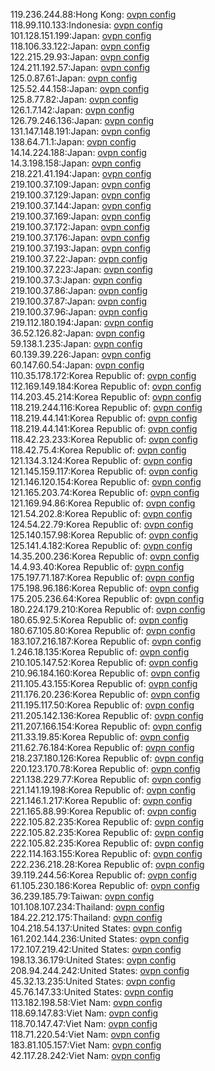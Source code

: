 119.236.244.88:Hong Kong: [ovpn config](vpn/119_236_244_88.ovpn)  
118.99.110.133:Indonesia: [ovpn config](vpn/118_99_110_133.ovpn)  
101.128.151.199:Japan: [ovpn config](vpn/101_128_151_199.ovpn)  
118.106.33.122:Japan: [ovpn config](vpn/118_106_33_122.ovpn)  
122.215.29.93:Japan: [ovpn config](vpn/122_215_29_93.ovpn)  
124.211.192.57:Japan: [ovpn config](vpn/124_211_192_57.ovpn)  
125.0.87.61:Japan: [ovpn config](vpn/125_0_87_61.ovpn)  
125.52.44.158:Japan: [ovpn config](vpn/125_52_44_158.ovpn)  
125.8.77.82:Japan: [ovpn config](vpn/125_8_77_82.ovpn)  
126.1.7.142:Japan: [ovpn config](vpn/126_1_7_142.ovpn)  
126.79.246.136:Japan: [ovpn config](vpn/126_79_246_136.ovpn)  
131.147.148.191:Japan: [ovpn config](vpn/131_147_148_191.ovpn)  
138.64.71.1:Japan: [ovpn config](vpn/138_64_71_1.ovpn)  
14.14.224.188:Japan: [ovpn config](vpn/14_14_224_188.ovpn)  
14.3.198.158:Japan: [ovpn config](vpn/14_3_198_158.ovpn)  
218.221.41.194:Japan: [ovpn config](vpn/218_221_41_194.ovpn)  
219.100.37.109:Japan: [ovpn config](vpn/219_100_37_109.ovpn)  
219.100.37.129:Japan: [ovpn config](vpn/219_100_37_129.ovpn)  
219.100.37.144:Japan: [ovpn config](vpn/219_100_37_144.ovpn)  
219.100.37.169:Japan: [ovpn config](vpn/219_100_37_169.ovpn)  
219.100.37.172:Japan: [ovpn config](vpn/219_100_37_172.ovpn)  
219.100.37.176:Japan: [ovpn config](vpn/219_100_37_176.ovpn)  
219.100.37.193:Japan: [ovpn config](vpn/219_100_37_193.ovpn)  
219.100.37.22:Japan: [ovpn config](vpn/219_100_37_22.ovpn)  
219.100.37.223:Japan: [ovpn config](vpn/219_100_37_223.ovpn)  
219.100.37.3:Japan: [ovpn config](vpn/219_100_37_3.ovpn)  
219.100.37.86:Japan: [ovpn config](vpn/219_100_37_86.ovpn)  
219.100.37.87:Japan: [ovpn config](vpn/219_100_37_87.ovpn)  
219.100.37.96:Japan: [ovpn config](vpn/219_100_37_96.ovpn)  
219.112.180.194:Japan: [ovpn config](vpn/219_112_180_194.ovpn)  
36.52.126.82:Japan: [ovpn config](vpn/36_52_126_82.ovpn)  
59.138.1.235:Japan: [ovpn config](vpn/59_138_1_235.ovpn)  
60.139.39.226:Japan: [ovpn config](vpn/60_139_39_226.ovpn)  
60.147.60.54:Japan: [ovpn config](vpn/60_147_60_54.ovpn)  
110.35.178.172:Korea Republic of: [ovpn config](vpn/110_35_178_172.ovpn)  
112.169.149.184:Korea Republic of: [ovpn config](vpn/112_169_149_184.ovpn)  
114.203.45.214:Korea Republic of: [ovpn config](vpn/114_203_45_214.ovpn)  
118.219.244.116:Korea Republic of: [ovpn config](vpn/118_219_244_116.ovpn)  
118.219.44.141:Korea Republic of: [ovpn config](vpn/118_219_44_141.ovpn)  
118.219.44.141:Korea Republic of: [ovpn config](vpn/118_219_44_141.ovpn)  
118.42.23.233:Korea Republic of: [ovpn config](vpn/118_42_23_233.ovpn)  
118.42.75.4:Korea Republic of: [ovpn config](vpn/118_42_75_4.ovpn)  
121.134.3.124:Korea Republic of: [ovpn config](vpn/121_134_3_124.ovpn)  
121.145.159.117:Korea Republic of: [ovpn config](vpn/121_145_159_117.ovpn)  
121.146.120.154:Korea Republic of: [ovpn config](vpn/121_146_120_154.ovpn)  
121.165.203.74:Korea Republic of: [ovpn config](vpn/121_165_203_74.ovpn)  
121.169.94.86:Korea Republic of: [ovpn config](vpn/121_169_94_86.ovpn)  
121.54.202.8:Korea Republic of: [ovpn config](vpn/121_54_202_8.ovpn)  
124.54.22.79:Korea Republic of: [ovpn config](vpn/124_54_22_79.ovpn)  
125.140.157.98:Korea Republic of: [ovpn config](vpn/125_140_157_98.ovpn)  
125.141.4.182:Korea Republic of: [ovpn config](vpn/125_141_4_182.ovpn)  
14.35.200.236:Korea Republic of: [ovpn config](vpn/14_35_200_236.ovpn)  
14.4.93.40:Korea Republic of: [ovpn config](vpn/14_4_93_40.ovpn)  
175.197.71.187:Korea Republic of: [ovpn config](vpn/175_197_71_187.ovpn)  
175.198.96.186:Korea Republic of: [ovpn config](vpn/175_198_96_186.ovpn)  
175.205.236.64:Korea Republic of: [ovpn config](vpn/175_205_236_64.ovpn)  
180.224.179.210:Korea Republic of: [ovpn config](vpn/180_224_179_210.ovpn)  
180.65.92.5:Korea Republic of: [ovpn config](vpn/180_65_92_5.ovpn)  
180.67.105.80:Korea Republic of: [ovpn config](vpn/180_67_105_80.ovpn)  
183.107.216.187:Korea Republic of: [ovpn config](vpn/183_107_216_187.ovpn)  
1.246.18.135:Korea Republic of: [ovpn config](vpn/1_246_18_135.ovpn)  
210.105.147.52:Korea Republic of: [ovpn config](vpn/210_105_147_52.ovpn)  
210.96.184.160:Korea Republic of: [ovpn config](vpn/210_96_184_160.ovpn)  
211.105.43.155:Korea Republic of: [ovpn config](vpn/211_105_43_155.ovpn)  
211.176.20.236:Korea Republic of: [ovpn config](vpn/211_176_20_236.ovpn)  
211.195.117.50:Korea Republic of: [ovpn config](vpn/211_195_117_50.ovpn)  
211.205.142.136:Korea Republic of: [ovpn config](vpn/211_205_142_136.ovpn)  
211.207.166.154:Korea Republic of: [ovpn config](vpn/211_207_166_154.ovpn)  
211.33.19.85:Korea Republic of: [ovpn config](vpn/211_33_19_85.ovpn)  
211.62.76.184:Korea Republic of: [ovpn config](vpn/211_62_76_184.ovpn)  
218.237.180.126:Korea Republic of: [ovpn config](vpn/218_237_180_126.ovpn)  
220.123.170.78:Korea Republic of: [ovpn config](vpn/220_123_170_78.ovpn)  
221.138.229.77:Korea Republic of: [ovpn config](vpn/221_138_229_77.ovpn)  
221.141.19.198:Korea Republic of: [ovpn config](vpn/221_141_19_198.ovpn)  
221.146.1.217:Korea Republic of: [ovpn config](vpn/221_146_1_217.ovpn)  
221.165.88.99:Korea Republic of: [ovpn config](vpn/221_165_88_99.ovpn)  
222.105.82.235:Korea Republic of: [ovpn config](vpn/222_105_82_235.ovpn)  
222.105.82.235:Korea Republic of: [ovpn config](vpn/222_105_82_235.ovpn)  
222.105.82.235:Korea Republic of: [ovpn config](vpn/222_105_82_235.ovpn)  
222.114.163.155:Korea Republic of: [ovpn config](vpn/222_114_163_155.ovpn)  
222.236.218.28:Korea Republic of: [ovpn config](vpn/222_236_218_28.ovpn)  
39.119.244.56:Korea Republic of: [ovpn config](vpn/39_119_244_56.ovpn)  
61.105.230.186:Korea Republic of: [ovpn config](vpn/61_105_230_186.ovpn)  
36.239.185.79:Taiwan: [ovpn config](vpn/36_239_185_79.ovpn)  
101.108.107.234:Thailand: [ovpn config](vpn/101_108_107_234.ovpn)  
184.22.212.175:Thailand: [ovpn config](vpn/184_22_212_175.ovpn)  
104.218.54.137:United States: [ovpn config](vpn/104_218_54_137.ovpn)  
161.202.144.236:United States: [ovpn config](vpn/161_202_144_236.ovpn)  
172.107.219.42:United States: [ovpn config](vpn/172_107_219_42.ovpn)  
198.13.36.179:United States: [ovpn config](vpn/198_13_36_179.ovpn)  
208.94.244.242:United States: [ovpn config](vpn/208_94_244_242.ovpn)  
45.32.13.235:United States: [ovpn config](vpn/45_32_13_235.ovpn)  
45.76.147.33:United States: [ovpn config](vpn/45_76_147_33.ovpn)  
113.182.198.58:Viet Nam: [ovpn config](vpn/113_182_198_58.ovpn)  
118.69.147.83:Viet Nam: [ovpn config](vpn/118_69_147_83.ovpn)  
118.70.147.47:Viet Nam: [ovpn config](vpn/118_70_147_47.ovpn)  
118.71.220.54:Viet Nam: [ovpn config](vpn/118_71_220_54.ovpn)  
183.81.105.157:Viet Nam: [ovpn config](vpn/183_81_105_157.ovpn)  
42.117.28.242:Viet Nam: [ovpn config](vpn/42_117_28_242.ovpn)  
